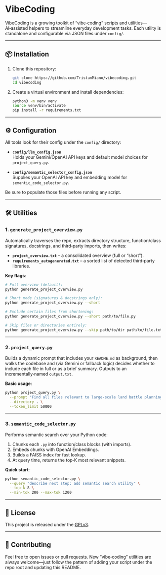 # VibeCoding

VibeCoding is a growing toolkit of “vibe‑coding” scripts and utilities—AI‑assisted helpers to streamline everyday development tasks. Each utility is standalone and configurable via JSON files under `config/`.

---

## 📦 Installation

1. Clone this repository:
   ```bash
   git clone https://github.com/TristanMiano/vibecoding.git
   cd vibecoding
   ```
2. Create a virtual environment and install dependencies:
   ```bash
   python3 -m venv venv
   source venv/bin/activate
   pip install -r requirements.txt
   ```

---

## ⚙️ Configuration

All tools look for their config under the `config/` directory:

- **`config/llm_config.json`**  
  Holds your Gemini/OpenAI API keys and default model choices for `project_query.py`.

- **`config/semantic_selector_config.json`**  
  Supplies your OpenAI API key and embedding model for `semantic_code_selector.py`.

Be sure to populate those files before running any script.

---

## 🛠 Utilities

### 1. `generate_project_overview.py`

Automatically traverses the repo, extracts directory structure, function/class signatures, docstrings, and third‑party imports, then writes:

- **`project_overview.txt`** – a consolidated overview (full or “short”).
- **`requirements_autogenerated.txt`** – a sorted list of detected third‑party libraries.

**Key flags**:
```bash
# Full overview (default):
python generate_project_overview.py

# Short mode (signatures & docstrings only):
python generate_project_overview.py --short

# Exclude certain files from shortening:
python generate_project_overview.py --short path/to/file.py

# Skip files or directories entirely:
python generate_project_overview.py --skip path/to/dir path/to/file.txt
```

---

### 2. `project_query.py`

Builds a dynamic prompt that includes your `README.md` as background, then walks the codebase and (via Gemini or fallback logic) decides whether to include each file in full or as a brief summary. Outputs to an incrementally‑named `output.txt`.

**Basic usage**:
```bash
python project_query.py \
  --prompt "Find all files relevant to large‑scale land battle planning." \
  --directory . \
  --token_limit 50000
```

---

### 3. `semantic_code_selector.py`

Performs semantic search over your Python code:

1. Chunks each `.py` into function/class blocks (with imports).  
2. Embeds chunks with OpenAI Embeddings.  
3. Builds a FAISS index for fast lookup.  
4. At query time, returns the top‑K most relevant snippets.

**Quick start**:
```bash
python semantic_code_selector.py \
  --query "describe next step: add semantic search utility" \
  --top-k 8 \
  --min-tok 200 --max-tok 1200
```

---

## 📄 License

This project is released under the [GPLv3](https://www.gnu.org/licenses/gpl-3.0.html).

---

## 🚀 Contributing

Feel free to open issues or pull requests. New “vibe‑coding” utilities are always welcome—just follow the pattern of adding your script under the repo root and updating this README.

```